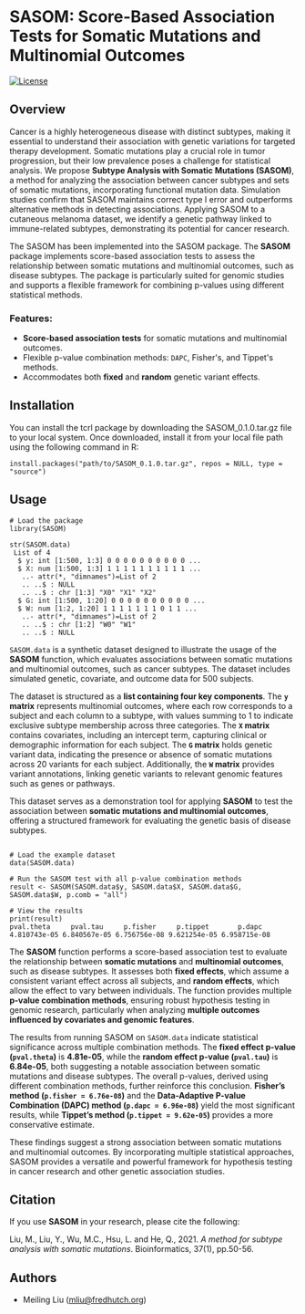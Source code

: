 # SASOM: Score-Based Association Tests for Somatic Mutations and Multinomial Outcomes

[![License](https://img.shields.io/badge/license-LGPL--2.0-blue.svg)](https://www.gnu.org/licenses/old-licenses/lgpl-2.0.html)

## Overview


Cancer is a highly heterogeneous disease with distinct subtypes, making it essential to understand their association with genetic variations for targeted therapy development. Somatic mutations play a crucial role in tumor progression, but their low prevalence poses a challenge for statistical analysis.  We propose **Subtype Analysis with Somatic Mutations (SASOM)**, a method for analyzing the association between cancer subtypes and sets of somatic mutations, incorporating functional mutation data. Simulation studies confirm that SASOM maintains correct type I error and outperforms alternative methods in detecting associations. Applying SASOM to a cutaneous melanoma dataset, we identify a genetic pathway linked to immune-related subtypes, demonstrating its potential for cancer research.

The SASOM has been implemented into the SASOM package. The **SASOM** package implements score-based association tests to assess the relationship between somatic mutations and multinomial outcomes, such as disease subtypes. The package is particularly suited for genomic studies and supports a flexible framework for combining p-values using different statistical methods.

### Features:
- **Score-based association tests** for somatic mutations and multinomial outcomes.
- Flexible p-value combination methods: `DAPC`, Fisher's, and Tippet's methods.
- Accommodates both **fixed** and **random** genetic variant effects.

## Installation
You can install the tcrl package by downloading the SASOM_0.1.0.tar.gz file to your local system. Once downloaded, install it from your local file path using the following command in R:

```{r}
install.packages("path/to/SASOM_0.1.0.tar.gz", repos = NULL, type = "source")
```
## Usage

```{r}
# Load the package
library(SASOM)

str(SASOM.data)
 List of 4
  $ y: int [1:500, 1:3] 0 0 0 0 0 0 0 0 0 0 ...
  $ X: num [1:500, 1:3] 1 1 1 1 1 1 1 1 1 1 ...
   ..- attr(*, "dimnames")=List of 2
   .. ..$ : NULL
   .. ..$ : chr [1:3] "X0" "X1" "X2"
  $ G: int [1:500, 1:20] 0 0 0 0 0 0 0 0 0 0 ...
  $ W: num [1:2, 1:20] 1 1 1 1 1 1 1 0 1 1 ...
   ..- attr(*, "dimnames")=List of 2
   .. ..$ : chr [1:2] "W0" "W1"
   .. ..$ : NULL
```

`SASOM.data` is a synthetic dataset designed to illustrate the usage of the **SASOM** function, which evaluates associations between somatic mutations and multinomial outcomes, such as cancer subtypes. The dataset includes simulated genetic, covariate, and outcome data for 500 subjects.  

The dataset is structured as a **list containing four key components**. The **`y` matrix** represents multinomial outcomes, where each row corresponds to a subject and each column to a subtype, with values summing to 1 to indicate exclusive subtype membership across three categories. The **`X` matrix** contains covariates, including an intercept term, capturing clinical or demographic information for each subject. The **`G` matrix** holds genetic variant data, indicating the presence or absence of somatic mutations across 20 variants for each subject. Additionally, the **`W` matrix** provides variant annotations, linking genetic variants to relevant genomic features such as genes or pathways.  

This dataset serves as a demonstration tool for applying **SASOM** to test the association between **somatic mutations and multinomial outcomes**, offering a structured framework for evaluating the genetic basis of disease subtypes.

```{r}

# Load the example dataset
data(SASOM.data)

# Run the SASOM test with all p-value combination methods
result <- SASOM(SASOM.data$y, SASOM.data$X, SASOM.data$G, SASOM.data$W, p.comb = "all")

# View the results
print(result)
pval.theta     pval.tau     p.fisher     p.tippet       p.dapc
4.810743e-05 6.840567e-05 6.756756e-08 9.621254e-05 6.958715e-08
```

The **SASOM** function performs a score-based association test to evaluate the relationship between **somatic mutations** and **multinomial outcomes**, such as disease subtypes. It assesses both **fixed effects**, which assume a consistent variant effect across all subjects, and **random effects**, which allow the effect to vary between individuals. The function provides multiple **p-value combination methods**, ensuring robust hypothesis testing in genomic research, particularly when analyzing **multiple outcomes influenced by covariates and genomic features**.  

The results from running SASOM on `SASOM.data` indicate statistical significance across multiple combination methods. The **fixed effect p-value (`pval.theta`)** is **4.81e-05**, while the **random effect p-value (`pval.tau`)** is **6.84e-05**, both suggesting a notable association between somatic mutations and disease subtypes. The overall p-values, derived using different combination methods, further reinforce this conclusion. **Fisher’s method (`p.fisher = 6.76e-08`)** and the **Data-Adaptive P-value Combination (DAPC) method (`p.dapc = 6.96e-08`)** yield the most significant results, while **Tippet’s method (`p.tippet = 9.62e-05`)** provides a more conservative estimate.  

These findings suggest a strong association between somatic mutations and multinomial outcomes. By incorporating multiple statistical approaches, SASOM provides a versatile and powerful framework for hypothesis testing in cancer research and other genetic association studies.
## Citation

If you use **SASOM** in your research, please cite the following:

Liu, M., Liu, Y., Wu, M.C., Hsu, L. and He, Q., 2021. *A method for subtype analysis with somatic mutations*. Bioinformatics, 37(1), pp.50-56.

## Authors

- Meiling Liu ([mliu@fredhutch.org](mailto:mliu@fredhutch.org))
